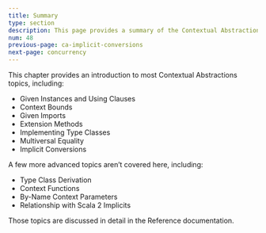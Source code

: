 ```yaml
---
title: Summary
type: section
description: This page provides a summary of the Contextual Abstractions lessons.
num: 48
previous-page: ca-implicit-conversions
next-page: concurrency
---
```


This chapter provides an introduction to most Contextual Abstractions topics, including:

- Given Instances and Using Clauses
- Context Bounds
- Given Imports
- Extension Methods
- Implementing Type Classes
- Multiversal Equality
- Implicit Conversions

A few more advanced topics aren’t covered here, including:

- Type Class Derivation
- Context Functions
- By-Name Context Parameters
- Relationship with Scala 2 Implicits

Those topics are discussed in detail in the Reference documentation.






